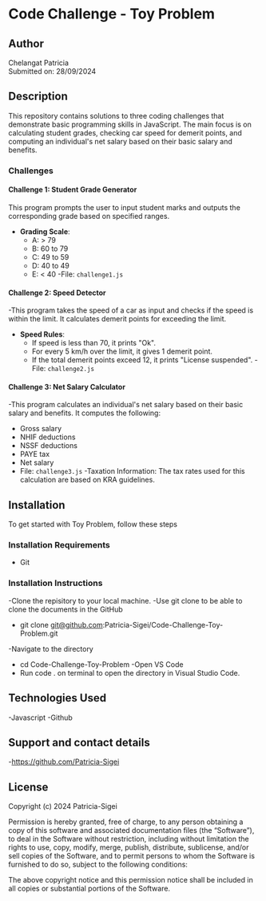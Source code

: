 # Code Challenge - Toy Problem

## Author
Chelangat Patricia  
Submitted on: 28/09/2024

## Description 
This repository contains solutions to three coding challenges that demonstrate basic programming skills in JavaScript. The main focus is on calculating student grades, checking car speed for demerit points, and computing an individual's net salary based on their basic salary and benefits.

### Challenges

#### Challenge 1: Student Grade Generator
This program prompts the user to input student marks and outputs the corresponding grade based on specified ranges.
- **Grading Scale**:
  - A: > 79
  - B: 60 to 79
  - C: 49 to 59
  - D: 40 to 49
  - E: < 40
-File: `challenge1.js`

#### Challenge 2: Speed Detector
-This program takes the speed of a car as input and checks if the speed is within the limit. It calculates demerit points for exceeding the limit.
- **Speed Rules**:
  - If speed is less than 70, it prints "Ok".
  - For every 5 km/h over the limit, it gives 1 demerit point.
  - If the total demerit points exceed 12, it prints "License suspended".
-File: `challenge2.js`

#### Challenge 3: Net Salary Calculator
-This program calculates an individual's net salary based on their basic salary and benefits. It computes the following:
  - Gross salary
  - NHIF deductions
  - NSSF deductions
  - PAYE tax
  - Net salary
- File: `challenge3.js`
-Taxation Information: The tax rates used for this calculation are based on KRA guidelines.

## Installation 
To get started with Toy Problem, follow these steps
### Installation Requirements 
* Git
### Installation Instructions 
-Clone the repisitory to your local machine. 
-Use git clone to be able to clone the documents in the GitHub

 * git clone git@github.com:Patricia-Sigei/Code-Challenge-Toy-Problem.git

 -Navigate to the directory

 * cd Code-Challenge-Toy-Problem
 -Open VS Code
 * Run code . on terminal to open the directory in Visual Studio Code.
## Technologies Used
-Javascript 
-Github

## Support and contact details
-https://github.com/Patricia-Sigei

## License
Copyright (c) 2024 Patricia-Sigei

Permission is hereby granted, free of charge, to any person obtaining a copy of this software and associated documentation files (the “Software”), to deal in the Software without restriction, including without limitation the rights to use, copy, modify, merge, publish, distribute, sublicense, and/or sell copies of the Software, and to permit persons to whom the Software is furnished to do so, subject to the following conditions:

The above copyright notice and this permission notice shall be included in all copies or substantial portions of the Software.
